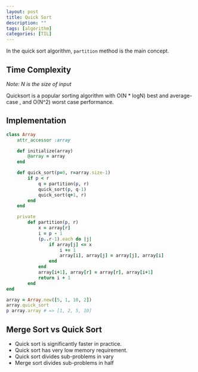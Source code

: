 ```yaml
---
layout: post
title: Quick Sort
description: "" 
tags: [algorithm]
categories: [TIL]
---
```


In the quick sort algorithm, ```partition``` method is the main concept.

## **Time Complexity**
*Note: N is the size of input*

Quicksort is a popular sorting algorithm with O(N * logN) best and average-case , and O(N^2) worst case performance.

## **Implementation**

```ruby
class Array
    attr_accessor :array

    def initialize(array)
        @array = array
    end

    def quick_sort(p=0, r=array.size-1)
        if p < r
            q = partition(p, r)
            quick_sort(p, q-1)
            quick_sort(q+1, r)
        end
    end

    private
        def partition(p, r)
            x = array[r]
            i = p - 1
            (p..r-1).each do |j|
                if array[j] <= x
                    i += 1
                    array[i], array[j] = array[j], array[i]
                end
            end
            array[i+1], array[r] = array[r], array[i+1]
            return i + 1
        end
end

array = Array.new([5, 1, 10, 2])
array.quick_sort
p array.array # => [1, 2, 5, 10]
```

## **Merge Sort vs Quick Sort**
- Quick sort is significantly faster in practice.
- Quick sort has very low memory requirement.
- Quick sort divides sub-problems in vary
- Merge sort divides sub-problems in half